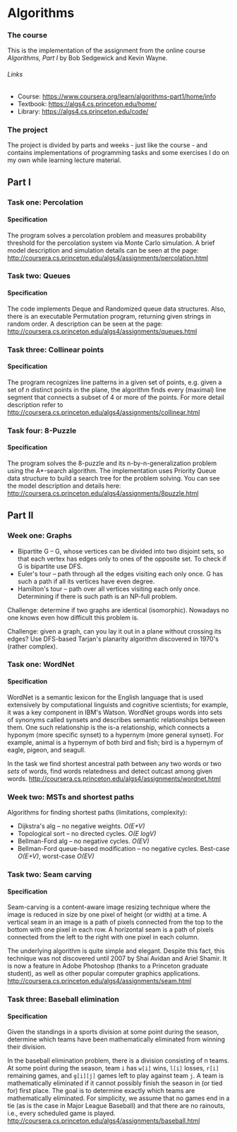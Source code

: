 # Algorithms

### The course
This is the implementation of the assignment from the online course _Algorithms, Part I_ by Bob Sedgewick and Kevin Wayne.
###### Links
- Course: https://www.coursera.org/learn/algorithms-part1/home/info
- Textbook: https://algs4.cs.princeton.edu/home/
- Library: https://algs4.cs.princeton.edu/code/

### The project
The project is divided by parts and weeks - just like the course - and contains
implementations of programming tasks and some exercises I do on my own while learning
lecture material.

## Part I

### Task one: Percolation

#### Specification
The program solves a percolation problem and measures probability threshold for the percolation system
via Monte Carlo simulation.
A brief model description and simulation details can be seen at the page:
http://coursera.cs.princeton.edu/algs4/assignments/percolation.html

### Task two: Queues

#### Specification
The code implements Deque and Randomized queue data structures.
Also, there is an executable Permutation program, returning given strings
in random order.
A description can be seen at the page:
http://coursera.cs.princeton.edu/algs4/assignments/queues.html

### Task three: Collinear points

#### Specification
The program recognizes line patterns in a given set of points, e.g. given a set of _n_ distinct
points in the plane, the algorithm finds every (maximal) line segment that connects a subset
of 4 or more of the points.
For more detail description refer to
http://coursera.cs.princeton.edu/algs4/assignments/collinear.html

### Task four: 8-Puzzle

#### Specification
The program solves the 8-puzzle and its n-by-n-generalization problem using the A*-search algorithm.
The implementation uses Priority Queue data structure to build a search tree for the problem solving.
You can see the model description and details here:
http://coursera.cs.princeton.edu/algs4/assignments/8puzzle.html

## Part II

### Week one: Graphs

- Bipartite G – G, whose vertices can be divided into two disjoint sets,
so that each vertex has edges only to ones of the opposite set.
To check if G is bipartite use DFS.
- Euler's tour – path through all the edges visiting each only once.
G has such a path if all its vertices have even degree.
- Hamilton's tour – path over all vertices visiting each only once.
Determining if there is such path is an NP-full problem.

Challenge: determine if two graphs are identical (isomorphic).
Nowadays no one knows even how difficult this problem is. 

Challenge: given a graph, can you lay it out in a plane without crossing its edges?
Use DFS-based Tarjan's planarity algorithm discovered in 1970's (rather complex).

### Task one: WordNet
#### Specification
WordNet is a semantic lexicon for the English language that is used extensively
by computational linguists and cognitive scientists;
for example, it was a key component in IBM's Watson. WordNet groups words
into sets of synonyms called synsets and describes semantic relationships between them.
One such relationship is the is-a relationship, which connects a hyponym
(more specific synset) to a hypernym (more general synset). For example,
animal is a hypernym of both bird and fish; bird is a hypernym of eagle,
pigeon, and seagull.

In the task we find shortest ancestral path between any two words
or two _sets_ of words, find words relatedness and detect outcast
among given words.
http://coursera.cs.princeton.edu/algs4/assignments/wordnet.html

### Week two: MSTs and shortest paths

Algorithms for finding shortest paths (limitations, complexity):
- Dijkstra's alg – no negative weights. _O(E+V)_
- Topological sort – no directed cycles. _O(E logV)_
- Bellman-Ford alg – no negative cycles. _O(EV)_
- Bellman-Ford queue-based modification – no negative cycles.  Best-case _O(E+V)_, worst-case _O(EV)_

### Task two: Seam carving
#### Specification
Seam-carving is a content-aware image resizing technique where
the image is reduced in size by one pixel of height (or width) at a time.
A vertical seam in an image is a path of pixels connected from the top
to the bottom with one pixel in each row. A horizontal seam is a path of pixels
connected from the left to the right with one pixel in each column.

The underlying algorithm is quite simple and elegant. Despite this fact,
this technique was not discovered until 2007 by Shai Avidan and Ariel Shamir.
It is now a feature in Adobe Photoshop (thanks to a Princeton graduate student),
as well as other popular computer graphics applications.
http://coursera.cs.princeton.edu/algs4/assignments/seam.html

### Task three: Baseball elimination
#### Specification
Given the standings in a sports division at some point during the season,
determine which teams have been mathematically eliminated from winning their division.

In the baseball elimination problem, there is a division consisting of n teams.
At some point during the season, team `i` has `w[i]` wins, `l[i]` losses,
`r[i]` remaining games, and `g[i][j]` games left to play against team `j`.
A team is mathematically eliminated if it cannot possibly finish the season
in (or tied for) first place. The goal is to determine exactly which teams
are mathematically eliminated. For simplicity, we assume that no games end in a tie
(as is the case in Major League Baseball) and that there are no rainouts,
i.e., every scheduled game is played.
http://coursera.cs.princeton.edu/algs4/assignments/baseball.html
